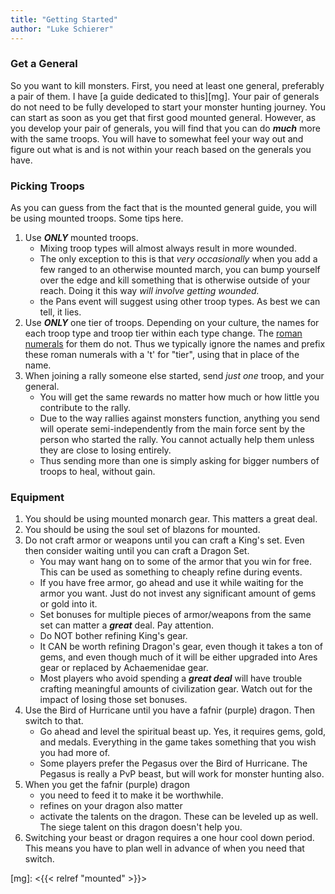 ```yaml
---
title: "Getting Started"
author: "Luke Schierer"
---
```


### Get a General

So you want to kill monsters.  First, you need at least one general, preferably
a pair of them.  I have [a guide dedicated to this][mg].  Your pair of generals
do not need to be fully developed to start your monster hunting journey.  You
can start as soon as you get that first good mounted general.  However, as you
develop your pair of generals, you will find that you can do **_much_** more
with the same troops.  You will have to somewhat feel your way out and figure
out what is and is not within your reach based on the generals you have.

### Picking Troops 

As you can guess from the fact that is the mounted general guide, you will be
using mounted troops.  Some tips here.

1. Use _**ONLY**_ mounted troops.  
   * Mixing troop types will almost always result in more wounded.
   * The only exception to this is that _very occasionally_ when you add a few
	 ranged to an otherwise mounted march, you can bump yourself over the edge
	 and kill something that is otherwise outside of your reach.  Doing it this
	 way *will involve getting wounded.*
   * the Pans event will suggest using other troop types.  As best we can tell,
     it lies.
1. Use _**ONLY**_ one tier of troops.  Depending on your culture, the names for
   each troop type and troop tier within each type change.  The [roman numerals][]
   for them do not.  Thus we typically ignore the names and prefix these roman
   numerals with a 't' for "tier", using that in place of the name. 
1. When joining a rally someone else started, send *just one* troop, and your general.
   * You will get the same rewards no matter how much or how little you contribute to the rally.
   * Due to the way rallies against monsters function, anything you send will
	 operate semi-independently from the main force sent by the person who
	 started the rally.  You cannot actually help them unless they are close to
	 losing entirely. 
   * Thus sending more than one is simply asking for bigger numbers of troops
     to heal, without gain.
	
### Equipment

1. You should be using mounted monarch gear.  This matters a great deal. 
1. You should be using the soul set of blazons for mounted. 
1. Do not craft armor or weapons until you can craft a King's set. Even then
   consider waiting until you can craft a Dragon Set. 
   * You may want hang on to some of the armor that you win for free.  This can be used as something to cheaply refine during events.
   * If you have free armor, go ahead and use it while waiting for the armor
     you want. Just do not invest any significant amount of gems or gold into
     it.
   * Set bonuses for multiple pieces of armor/weapons from the same set can
     matter a _**great**_ deal.  Pay attention.
   * Do NOT bother refining King's gear.  
   * It CAN be worth refining Dragon's gear, even though it takes a ton of
     gems, and even though much of it will be either upgraded into Ares gear or
     replaced by Achaemenidae gear. 
   * Most players who avoid spending a _**great deal**_ will have trouble
     crafting meaningful amounts of civilization gear.  Watch out for the
     impact of losing those set bonuses. 
1. Use the Bird of Hurricane until you have a fafnir (purple) dragon.  Then switch to that. 
   * Go ahead and level the spiritual beast up.  Yes, it requires gems, gold,
     and medals.  Everything in the game takes something that you wish you had
     more of.
   * Some players prefer the Pegasus over the Bird of Hurricane.  The Pegasus
     is really a PvP beast, but will work for monster hunting also.
1. When you get the fafnir (purple) dragon 
   * you need to feed it to make it be worthwhile. 
   * refines on your dragon also matter
   * activate the talents on the dragon.  These can be leveled up as well.  The
     siege talent on this dragon doesn't help you.
1. Switching your beast or dragon requires a one hour cool down period.  This
   means you have to plan well in advance of when you need that switch. 


[roman numerals]: <https://wikipedia.org/wiki/Roman_numerals>

[mg]: <{{< relref "mounted" >}}>
